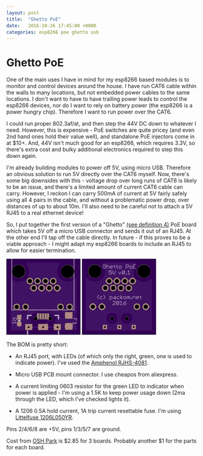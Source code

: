 ```yaml
---
layout: post
title:  "Ghetto PoE"
date:   2016-10-26 17:45:00 +0000
categories: esp8266 poe ghetto usb
---
```


# Ghetto PoE

One of the main uses I have in mind for my esp8266 based modules is to monitor and control devices around the house.  I have run CAT6 cable within the walls to many locations, but not embedded power cables to the same locations.  I don't want to have to have trailing power leads to control the esp8266 devices, nor do I want to rely on battery power (the esp8266 is a power hungry chip).  Therefore I want to run power over the CAT6.

I could run proper 802.3af/at, and then step the 44V DC down to whatever I need.  However, this is expensive - PoE switches are quite pricey (and even 2nd hand ones hold their value well), and standalone PoE injectors come in at $10+.  And, 44V isn't much good for an esp8266, which requires 3.3V, so there's extra cost and bulky additional electronics required to step this down again.

I'm already building modules to power off 5V, using micro USB.  Therefore an obvious solution to run 5V directly over the CAT6 myself.  Now, there's some big downsides with this - voltage drop over long runs of CAT6 is likely to be an issue, and there's a limited amount of current CAT6 cable can carry.  However, I reckon I can carry 500mA of current at 5V fairly safely using all 4 pairs in the cable, and without a problematic power drop, over distances of up to about 10m.  I'll also need to be careful not to attach a 5V RJ45 to a real ethernet device!

So, I put together the first version of a "Ghetto" [(see definition 4)](https://www.urbandictionary.com/define.php?term=ghetto) PoE board which takes 5V off a micro USB connector and sends it out of an RJ45.  At the other end I'll tap off the cable directly.  In future - if this proves to be a viable approach - I might adapt my esp8266 boards to include an RJ45 to allow for easier termination.

<a href="https://oshpark.com/shared_projects/yyvMDXC1"><img src="/static/img/ghetto%20poe%205v%20v0.1%20front.png" alt="Ghetto PoE 5V v0.1 front"/></a>
<a href="https://oshpark.com/shared_projects/yyvMDXC1"><img src="/static/img/ghetto%20poe%205v%20v0.1%20back.png" alt="Ghetto PoE 5V v0.1 rear"/></a>

The BOM is pretty short:

* An RJ45 port, with LEDs (of which only the right, green, one is used to indicate power).  I've used the [Amphenol RJHS-4081](http://uk.rs-online.com/web/p/rj45-connectors/2578779/).

* Micro USB PCB mount connector.  I use cheapos from aliexpress.

* A current limiting 0603 resistor for the green LED to indicator when power is applied - I'm using a 1.5K to keep power usage down (2ma through the LED, which I've checked lights it).

* A 1206 0.5A hold current, 1A trip current resettable fuse.  I'm using [Littelfuse 1206L050YR](http://uk.rs-online.com/web/p/resettable-surface-mount-fuses/7874198/).

Pins 2/4/6/8 are +5V, pins 1/3/5/7 are ground.

Cost from [OSH Park](https://oshpark.com/) is $2.85 for 3 boards.  Probably another $1 for the parts for each board.